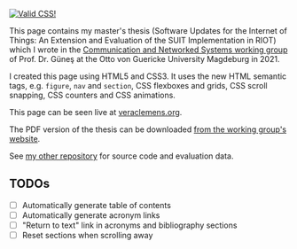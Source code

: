[![Valid CSS!](https://jigsaw.w3.org/css-validator/images/vcss)](https://jigsaw.w3.org/css-validator/validator?uri=https%3A%2F%2Fveraclemens.org)

This page contains my master's thesis (Software Updates for the Internet of Things: An Extension and Evaluation of the SUIT Implementation in RIOT) which I wrote in the [Communication and Networked Systems working group](https://comsys.ovgu.de) of Prof. Dr. Güneş at the Otto von Guericke University Magdeburg in 2021.

I created this page using HTML5 and CSS3. It uses the new HTML semantic tags, e.g. `figure`, `nav` and `section`, CSS flexboxes and grids, CSS scroll snapping, CSS counters and CSS animations.

This page can be seen live at [veraclemens.org](https://veraclemens.org).

The PDF version of the thesis can be downloaded [from the working group's website](https://comsys.ovgu.de/comsys_media/thesis/finished/MSc/2021+_+Vera+Clemens+Software+Updates+for+the+Internet+of+Things-p-524.pdf).

See [my other repository](https://github.com/vera/masters-thesis) for source code and evaluation data.

## TODOs

- [ ] Automatically generate table of contents
- [ ] Automatically generate acronym links
- [ ] "Return to text" link in acronyms and bibliography sections
- [ ] Reset sections when scrolling away
